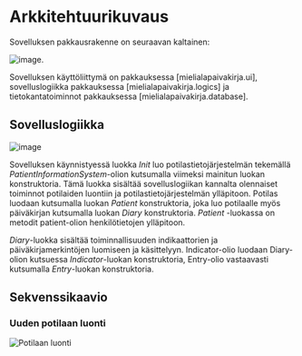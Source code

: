 # Arkkitehtuurikuvaus

Sovelluksen pakkausrakenne on seuraavan kaltainen:

![image](https://yuml.me/jannek/7851cc75.jpg).

Sovelluksen käyttöliittymä on pakkauksessa [mielialapaivakirja.ui], sovelluslogiikka pakkauksessa [mielialapaivakirja.logics] ja tietokantatoiminnot pakkauksessa [mielialapaivakirja.database].

## Sovelluslogiikka

![image](https://yuml.me/jannek/Logics.jpg)

Sovelluksen käynnistyessä luokka *Init* luo potilastietojärjestelmän tekemällä *PatientInformationSystem*-olion kutsumalla viimeksi mainitun luokan konstruktoria. Tämä luokka sisältää sovelluslogiikan kannalta olennaiset toiminnot potilaiden luontiin ja potilastietojärjestelmän ylläpitoon. Potilas luodaan kutsumalla luokan *Patient* konstruktoria, joka luo potilaalle myös päiväkirjan kutsumalla luokan *Diary* konstruktoria. *Patient* -luokassa on metodit patient-olion henkilötietojen ylläpitoon.

*Diary*-luokka sisältää toiminnallisuuden indikaattorien ja päiväkirjamerkintöjen luomiseen ja käsittelyyn. Indicator-olio luodaan Diary-olion kutsuessa *Indicator*-luokan konstruktoria, Entry-olio vastaavasti kutsumalla *Entry*-luokan konstruktoria.

## Sekvenssikaavio

### Uuden potilaan luonti 

![Potilaan luonti](https://user-images.githubusercontent.com/55651379/115962971-682c3500-a526-11eb-90c7-4c313d11e4fd.png)

